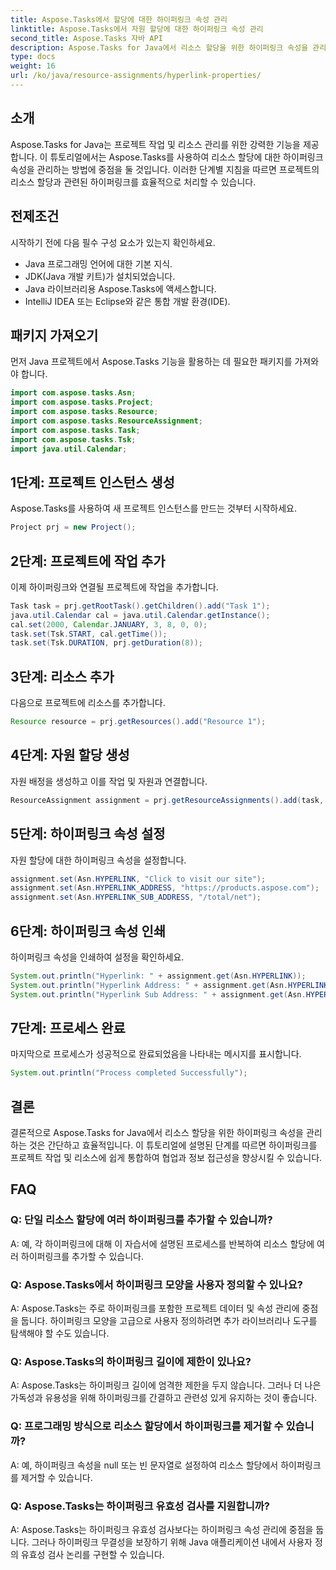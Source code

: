 ```yaml
---
title: Aspose.Tasks에서 할당에 대한 하이퍼링크 속성 관리
linktitle: Aspose.Tasks에서 자원 할당에 대한 하이퍼링크 속성 관리
second_title: Aspose.Tasks 자바 API
description: Aspose.Tasks for Java에서 리소스 할당을 위한 하이퍼링크 속성을 관리하는 방법을 알아보세요. 프로젝트 관리에서 협업과 접근성을 향상합니다.
type: docs
weight: 16
url: /ko/java/resource-assignments/hyperlink-properties/
---
```

## 소개
Aspose.Tasks for Java는 프로젝트 작업 및 리소스 관리를 위한 강력한 기능을 제공합니다. 이 튜토리얼에서는 Aspose.Tasks를 사용하여 리소스 할당에 대한 하이퍼링크 속성을 관리하는 방법에 중점을 둘 것입니다. 이러한 단계별 지침을 따르면 프로젝트의 리소스 할당과 관련된 하이퍼링크를 효율적으로 처리할 수 있습니다.
## 전제조건
시작하기 전에 다음 필수 구성 요소가 있는지 확인하세요.
- Java 프로그래밍 언어에 대한 기본 지식.
- JDK(Java 개발 키트)가 설치되었습니다.
- Java 라이브러리용 Aspose.Tasks에 액세스합니다.
- IntelliJ IDEA 또는 Eclipse와 같은 통합 개발 환경(IDE).

## 패키지 가져오기
먼저 Java 프로젝트에서 Aspose.Tasks 기능을 활용하는 데 필요한 패키지를 가져와야 합니다.
```java
import com.aspose.tasks.Asn;
import com.aspose.tasks.Project;
import com.aspose.tasks.Resource;
import com.aspose.tasks.ResourceAssignment;
import com.aspose.tasks.Task;
import com.aspose.tasks.Tsk;
import java.util.Calendar;
```
## 1단계: 프로젝트 인스턴스 생성
Aspose.Tasks를 사용하여 새 프로젝트 인스턴스를 만드는 것부터 시작하세요.
```java
Project prj = new Project();
```
## 2단계: 프로젝트에 작업 추가
이제 하이퍼링크와 연결될 프로젝트에 작업을 추가합니다.
```java
Task task = prj.getRootTask().getChildren().add("Task 1");
java.util.Calendar cal = java.util.Calendar.getInstance();
cal.set(2000, Calendar.JANUARY, 3, 8, 0, 0);
task.set(Tsk.START, cal.getTime());
task.set(Tsk.DURATION, prj.getDuration(8));
```
## 3단계: 리소스 추가
다음으로 프로젝트에 리소스를 추가합니다.
```java
Resource resource = prj.getResources().add("Resource 1");
```
## 4단계: 자원 할당 생성
자원 배정을 생성하고 이를 작업 및 자원과 연결합니다.
```java
ResourceAssignment assignment = prj.getResourceAssignments().add(task, resource);
```
## 5단계: 하이퍼링크 속성 설정
자원 할당에 대한 하이퍼링크 속성을 설정합니다.
```java
assignment.set(Asn.HYPERLINK, "Click to visit our site");
assignment.set(Asn.HYPERLINK_ADDRESS, "https://products.aspose.com");
assignment.set(Asn.HYPERLINK_SUB_ADDRESS, "/total/net");
```
## 6단계: 하이퍼링크 속성 인쇄
하이퍼링크 속성을 인쇄하여 설정을 확인하세요.
```java
System.out.println("Hyperlink: " + assignment.get(Asn.HYPERLINK));
System.out.println("Hyperlink Address: " + assignment.get(Asn.HYPERLINK_ADDRESS));
System.out.println("Hyperlink Sub Address: " + assignment.get(Asn.HYPERLINK_SUB_ADDRESS));
```
## 7단계: 프로세스 완료
마지막으로 프로세스가 성공적으로 완료되었음을 나타내는 메시지를 표시합니다.
```java
System.out.println("Process completed Successfully");
```

## 결론
결론적으로 Aspose.Tasks for Java에서 리소스 할당을 위한 하이퍼링크 속성을 관리하는 것은 간단하고 효율적입니다. 이 튜토리얼에 설명된 단계를 따르면 하이퍼링크를 프로젝트 작업 및 리소스에 쉽게 통합하여 협업과 정보 접근성을 향상시킬 수 있습니다.
## FAQ
### Q: 단일 리소스 할당에 여러 하이퍼링크를 추가할 수 있습니까?
A: 예, 각 하이퍼링크에 대해 이 자습서에 설명된 프로세스를 반복하여 리소스 할당에 여러 하이퍼링크를 추가할 수 있습니다.
### Q: Aspose.Tasks에서 하이퍼링크 모양을 사용자 정의할 수 있나요?
A: Aspose.Tasks는 주로 하이퍼링크를 포함한 프로젝트 데이터 및 속성 관리에 중점을 둡니다. 하이퍼링크 모양을 고급으로 사용자 정의하려면 추가 라이브러리나 도구를 탐색해야 할 수도 있습니다.
### Q: Aspose.Tasks의 하이퍼링크 길이에 제한이 있나요?
A: Aspose.Tasks는 하이퍼링크 길이에 엄격한 제한을 두지 않습니다. 그러나 더 나은 가독성과 유용성을 위해 하이퍼링크를 간결하고 관련성 있게 유지하는 것이 좋습니다.
### Q: 프로그래밍 방식으로 리소스 할당에서 하이퍼링크를 제거할 수 있습니까?
A: 예, 하이퍼링크 속성을 null 또는 빈 문자열로 설정하여 리소스 할당에서 하이퍼링크를 제거할 수 있습니다.
### Q: Aspose.Tasks는 하이퍼링크 유효성 검사를 지원합니까?
A: Aspose.Tasks는 하이퍼링크 유효성 검사보다는 하이퍼링크 속성 관리에 중점을 둡니다. 그러나 하이퍼링크 무결성을 보장하기 위해 Java 애플리케이션 내에서 사용자 정의 유효성 검사 논리를 구현할 수 있습니다.